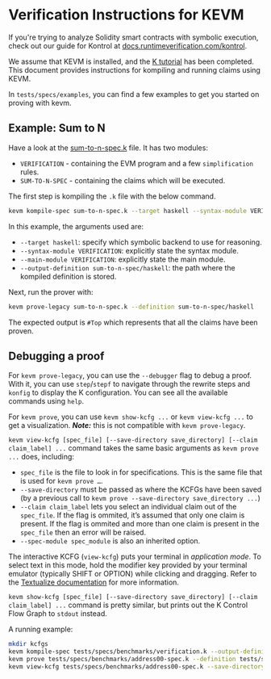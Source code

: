 Verification Instructions for KEVM
==================================

If you're trying to analyze Solidity smart contracts with symbolic execution, check out our guide for Kontrol at [docs.runtimeverification.com/kontrol].

We assume that KEVM is installed, and the [K tutorial] has been completed.
This document provides instructions for kompiling and running claims using KEVM.

In `tests/specs/examples`, you can find a few examples to get you started on proving with kevm.

Example: Sum to N
-----------------

Have a look at the [sum-to-n-spec.k] file.
It has two modules:

  - `VERIFICATION` - containing the EVM program and a few `simplification` rules.
  - `SUM-TO-N-SPEC` - containing the claims which will be executed.

The first step is kompiling the `.k` file with the below command.

```sh
kevm kompile-spec sum-to-n-spec.k --target haskell --syntax-module VERIFICATION --main-module VERIFICATION --output-definition sum-to-n-spec/haskell
```

In this example, the arguments used are:

  - `--target haskell`: specify which symbolic backend to use for reasoning.
  - `--syntax-module VERIFICATION`: explicitly state the syntax module.
  - `--main-module VERIFICATION`: explicitly state the main module.
  - `--output-definition sum-to-n-spec/haskell`: the path where the kompiled definition is stored.

Next, run the prover with:

```sh
kevm prove-legacy sum-to-n-spec.k --definition sum-to-n-spec/haskell
```

The expected output is `#Top` which represents that all the claims have been proven.

Debugging a proof
-----------------

For `kevm prove-legacy`, you can use the `--debugger` flag to debug a proof. With it, you can use `step`/`stepf` to navigate through the rewrite steps and `konfig` to display the K configuration. You can see all the available commands using `help`.

For `kevm prove`, you can use `kevm show-kcfg ...` or `kevm view-kcfg ...` to get a visualization.
***Note:*** this is not compatible with `kevm prove-legacy`.

`kevm view-kcfg [spec_file] [--save-directory save_directory] [--claim claim_label] ...` command takes the same basic arguments as `kevm prove ...` does, including:
  - `spec_file` is the file to look in for specifications. This is the same file that is used for `kevm prove …`.
  - `--save-directory` must be passed as where the KCFGs have been saved (by a previous call to `kevm prove --save-directory save_directory ...`)
  - `--claim claim_label` lets you select an individual claim out of the `spec_file`. If the flag is ommited, it’s assumed that only one claim is present. If the flag is ommited and more than one claim is present in the `spec_file` then an error will be raised.
  - `--spec-module spec_module` is also an inherited option.

The interactive KCFG (`view-kcfg`) puts your terminal in *application mode*. To select text in this mode, hold the modifier key provided by your terminal emulator (typically SHIFT or OPTION) while clicking and dragging. Refer to the [Textualize documentation](https://github.com/Textualize/textual/blob/main/FAQ.md#how-can-i-select-and-copy-text-in-a-textual-app) for more information.

`kevm show-kcfg [spec_file] [--save-directory save_directory] [--claim claim_label] ...` command is pretty similar, but prints out the K Control Flow Graph to `stdout` instead.

A running example:

```sh
mkdir kcfgs
kevm kompile-spec tests/specs/benchmarks/verification.k --output-definition tests/specs/benchmarks/verification/haskell --main-module VERIFICATION --syntax-module VERIFICATION
kevm prove tests/specs/benchmarks/address00-spec.k --definition tests/specs/benchmarks/verification/haskell --verbose --save-directory kcfgs
kevm view-kcfg tests/specs/benchmarks/address00-spec.k --save-directory kcfgs --definition tests/specs/benchmarks/verification/haskell
```

[sum-to-n-spec.k]: <./tests/specs/examples/sum-to-n-spec.k>
[K tutorial]: <https://github.com/runtimeverification/k/tree/master/k-distribution/k-tutorial>
[more about it here]: <https://github.com/runtimeverification/k/tree/master/k-distribution/k-tutorial/1_basic/20_backends#k-backends>
[docs.runtimeverification.com/kontrol]: <https://docs.runtimeverification.com/kontrol/>